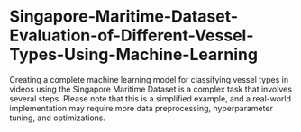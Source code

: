 # Singapore-Maritime-Dataset-Evaluation-of-Different-Vessel-Types-Using-Machine-Learning
Creating a complete machine learning model for classifying vessel types in videos using the Singapore Maritime Dataset is a complex task that involves several steps. Please note that this is a simplified example, and a real-world implementation may require more data preprocessing, hyperparameter tuning, and optimizations.
